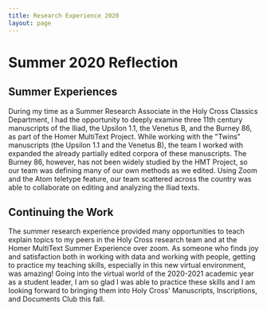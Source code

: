 ```yaml
---
title: Research Experience 2020
layout: page 
---
```



# Summer 2020 Reflection


## Summer Experiences 

During my time as a Summer Research Associate in the Holy Cross Classics Department, I had the opportunity to deeply examine three 11th century manuscripts of the Iliad, the Upsilon 1.1, the Venetus B, and the Burney 86, as part of the Homer MultiText Project. While working with the "Twins" manuscripts (the Upsilon 1.1 and the Venetus B), the team I worked with expanded the already partially edited corpora of these manuscripts. The Burney 86, however, has not been widely studied by the HMT Project, so our team was defining many of our own methods as we edited. Using Zoom and the Atom teletype feature, our team scattered across the country was able to collaborate on editing and analyzing the Iliad texts. 

## Continuing the Work 

The summer research experience provided many opportunities to teach explain topics to my peers in the Holy Cross research team and at the Homer MultiText Summer Experience over zoom. As someone who finds joy and satisfaction both in working with data and working with people, getting to practice my teaching skills, especially in this new virtual environment, was amazing! Going into the virtual world of the 2020-2021 academic year as a student leader, I am so glad I was able to practice these skills and I am looking forward to bringing them into Holy Cross' Manuscripts, Inscriptions, and Documents Club this fall. 
